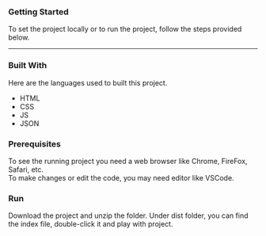 <h3>Getting Started</h3>
To set the project locally or to run the project, follow the steps provided below.
<hr/>

<h3>Built With</h3>
Here are the languages used to built this project.

<ul>
  <li>HTML</li>
  <li>CSS</li>
  <li>JS</li>
  <li>JSON</li>
</ul>

<h3>Prerequisites</h3>
To see the running project you need a web browser like Chrome, FireFox, Safari, etc.
<br/>
To make changes or edit the code, you may need editor like VSCode.

<h3>Run</h3>
Download the project and unzip the folder. Under dist folder, you can find the index file, double-click it and play with project.

